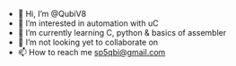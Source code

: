 - 👋 Hi, I’m @QubiV8
- 👀 I’m interested in automation with uC
- 🌱 I’m currently learning C, python & basics of assembler
- 💞️ I’m not looking yet to collaborate on
- 📫 How to reach me sp5qbi@gmail.com

<!---
QubiV8/QubiV8 is a ✨ special ✨ repository because its `README.md` (this file) appears on your GitHub profile.
You can click the Preview link to take a look at your changes.
--->
